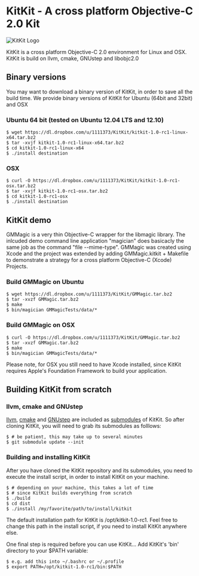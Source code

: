 # KitKit - A cross platform Objective-C 2.0 Kit
![KitKit Logo](https://dl.dropbox.com/u/1111373/kitkit.png)

KitKit is a cross platform Objective-C 2.0 environment for Linux and OSX.
KitKit is build on llvm, cmake, GNUstep and libobjc2.0


## Binary versions
You may want to download a binary version of KitKit, in order to save all the build time.
We provide binary versions of KitKit for Ubuntu (64bit and 32bit) and OSX 
    
### Ubuntu 64 bit (tested on Ubuntu 12.04 LTS and 12.10)
    $ wget https://dl.dropbox.com/u/1111373/KitKit/kitkit-1.0-rc1-linux-x64.tar.bz2
    $ tar -xvjf kitkit-1.0-rc1-linux-x64.tar.bz2
    $ cd kitkit-1.0-rc1-linux-x64
    $ ./install destination

### OSX 
    $ curl -O https://dl.dropbox.com/u/1111373/KitKit/kitkit-1.0-rc1-osx.tar.bz2
    $ tar -xvjf kitkit-1.0-rc1-osx.tar.bz2
    $ cd kitkit-1.0-rc1-osx
    $ ./install destination


## KitKit demo 
GMMagic is a very thin Objective-C wrapper for the libmagic library.
The inlcuded demo command line application "magician" does basicacly the same job as the command "file --mime-type".
GMMagic was created using Xcode and the project was extended by adding GMMagic.kitkit + Makefile to demonstrate
a strategy for a cross platform Objective-C (Xcode) Projects.


### Build GMMagic on Ubuntu
    $ wget https://dl.dropbox.com/u/1111373/KitKit/GMMagic.tar.bz2
    $ tar -xvzf GMMagic.tar.bz2 
    $ make 
    $ bin/magician GMMagicTests/data/*

### Build GMMagic on OSX
    $ curl -O https://dl.dropbox.com/u/1111373/KitKit/GMMagic.tar.bz2
    $ tar -xvzf GMMagic.tar.bz2 
    $ make 
    $ bin/magician GMMagicTests/data/*

Please note, for OSX you still need to have Xcode installed, since KitKit requires Apple's Foundation Framework
to build your application.


## Building KitKit from scratch
### llvm, cmake and GNUstep
[llvm], [cmake] and [GNUstep] are included as [submodules] of KitKit. So 
after cloning KitKit, you will need to grab its submodules as folllows:

    $ # be patient, this may take up to several minutes
    $ git submodule update --init

### Building and installing KitKit
After you have cloned the KitKit repository and its submodules, you need 
to execute the install script, in order to install KitKit on your machine. 
 
    $ # depending on your machine, this takes a lot of time
    $ # since KitKit builds everything from scratch
    $ ./build 
    $ cd dist 
    $ ./install /my/favorite/path/to/install/kitkit

The default installation path for KitKit is /opt/kitkit-1.0-rc1.
Feel free to change this path in the install script, if you need to install 
KitKit anywhere else. 

One final step is required before you can use KitKit...
Add KitKit's 'bin' directory to your $PATH variable:
    
    $ e.g. add this into ~/.bashrc or ~/.profile 
    $ export PATH=/opt/kitkit-1.0-rc1/bin:$PATH



[llvm]: http://llvm.org 
[cmake]: http://www.cmake.org
[GNUstep]: http://www.gnustep.org
[submodules]: http://book.git-scm.com/5_submodules.html

